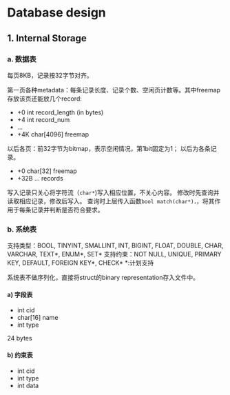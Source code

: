 # Database design

## 1. Internal Storage

### a. 数据表

每页8KB，记录按32字节对齐。

第一页各种metadata：每条记录长度、记录个数、空闲页计数等。其中freemap存放该页还能放几个record:

* +0    int         record_length (in bytes)
* +4    int         record_num
* ...
* +4K   char[4096]  freemap

以后各页：前32字节为bitmap，表示空闲情况，第1bit固定为1； 以后为各条记录。

* +0    char[32]    freemap
* +32B  ...         records

写入记录只关心将字符流（`char*`)写入相应位置，不关心内容。
修改时先查询并读取相应记录，修改后写入。
查询时上层传入函数`bool match(char*)，`，将其作用于每条记录并判断是否符合要求。

### b. 系统表

支持类型：BOOL, TINYINT, SMALLINT, INT, BIGINT, FLOAT, DOUBLE, CHAR, VARCHAR, TEXT*, ENUM*, SET*
支持约束：NOT NULL, UNIQUE, PRIMARY KEY, DEFAULT, FOREIGN KEY*, CHECK*
*:计划支持

系统表不做序列化，直接将struct的binary representation存入文件中。

#### a) 字段表

* int       cid
* char[16]  name
* int       type

24 bytes

#### b) 约束表

* int       cid
* int       type
* int       data